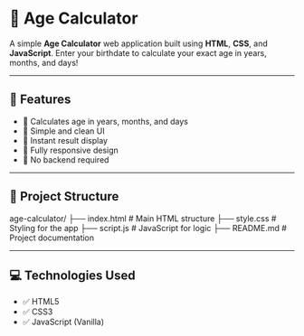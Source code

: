 # 🎂 Age Calculator

A simple **Age Calculator** web application built using **HTML**, **CSS**, and **JavaScript**. Enter your birthdate to calculate your exact age in years, months, and days!

---

## 🚀 Features

- 🔹 Calculates age in years, months, and days
- 🔹 Simple and clean UI
- 🔹 Instant result display
- 🔹 Fully responsive design
- 🔹 No backend required

---

## 📂 Project Structure
age-calculator/
├── index.html # Main HTML structure
├── style.css # Styling for the app
├── script.js # JavaScript for logic
├── README.md # Project documentation

---

## 💻 Technologies Used

- ✅ HTML5
- ✅ CSS3
- ✅ JavaScript (Vanilla)

